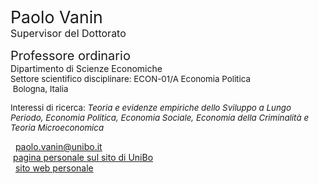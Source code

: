 <span style="font-size: 20pt; color: var(--global-theme-color);"> Paolo Vanin </span> <br> <span style="font-size: 12pt; color: var(--global-theme-color);"> Supervisor del Dottorato </span>

<span style="font-size: 15pt;"> Professore ordinario </span> <br> Dipartimento di Scienze Economiche <br> <span style="font-size: 10pt;"> Settore scientifico disciplinare: ECON-01/A Economia Politica </span> <br> <span style="font-size: 10pt;"> <i class="fa-solid fa-location-dot"></i> &nbsp;Bologna, Italia</span>

<p style="font-size: 10pt;"> Interessi di ricerca: <i> Teoria e evidenze empiriche dello Sviluppo a Lungo Periodo, Economia Politica, Economia Sociale, Economia della Criminalità e Teoria Microeconomica </i></p>

<span style="vertical-align: middle; line-height: 1; color: var(--global-theme-color);"><i class="fa-solid fa-envelope"></i></span>&nbsp;&nbsp;<a href="mailto:paolo.vanin@unibo.it">paolo.vanin@unibo.it</a> <br>
<i class="fa-solid fa-landmark" style="color: var(--global-theme-color);"></i> &nbsp;[pagina personale sul sito di UniBo](https://www.unibo.it/sitoweb/paolo.vanin/) <br>
<span style="vertical-align: middle; line-height: 1; color: var(--global-theme-color);"><i class="fa-solid fa-globe"></i></span>&nbsp;&nbsp;<a href="https://sites.google.com/site/paolovanin/">sito web personale</a>
